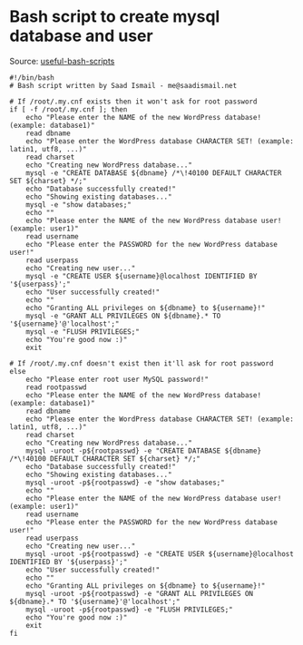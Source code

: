 # Bash script to create mysql database and user

Source: [useful-bash-scripts](https://github.com/saadismail/useful-bash-scripts/blob/master/db.sh)

    #!/bin/bash
    # Bash script written by Saad Ismail - me@saadismail.net

    # If /root/.my.cnf exists then it won't ask for root password
    if [ -f /root/.my.cnf ]; then
        echo "Please enter the NAME of the new WordPress database! (example: database1)"
        read dbname
        echo "Please enter the WordPress database CHARACTER SET! (example: latin1, utf8, ...)"
        read charset
        echo "Creating new WordPress database..."
        mysql -e "CREATE DATABASE ${dbname} /*\!40100 DEFAULT CHARACTER SET ${charset} */;"
        echo "Database successfully created!"
        echo "Showing existing databases..."
        mysql -e "show databases;"
        echo ""
        echo "Please enter the NAME of the new WordPress database user! (example: user1)"
        read username
        echo "Please enter the PASSWORD for the new WordPress database user!"
        read userpass
        echo "Creating new user..."
        mysql -e "CREATE USER ${username}@localhost IDENTIFIED BY '${userpass}';"
        echo "User successfully created!"
        echo ""
        echo "Granting ALL privileges on ${dbname} to ${username}!"
        mysql -e "GRANT ALL PRIVILEGES ON ${dbname}.* TO '${username}'@'localhost';"
        mysql -e "FLUSH PRIVILEGES;"
        echo "You're good now :)"
        exit
        
    # If /root/.my.cnf doesn't exist then it'll ask for root password	
    else
        echo "Please enter root user MySQL password!"
        read rootpasswd
        echo "Please enter the NAME of the new WordPress database! (example: database1)"
        read dbname
        echo "Please enter the WordPress database CHARACTER SET! (example: latin1, utf8, ...)"
        read charset
        echo "Creating new WordPress database..."
        mysql -uroot -p${rootpasswd} -e "CREATE DATABASE ${dbname} /*\!40100 DEFAULT CHARACTER SET ${charset} */;"
        echo "Database successfully created!"
        echo "Showing existing databases..."
        mysql -uroot -p${rootpasswd} -e "show databases;"
        echo ""
        echo "Please enter the NAME of the new WordPress database user! (example: user1)"
        read username
        echo "Please enter the PASSWORD for the new WordPress database user!"
        read userpass
        echo "Creating new user..."
        mysql -uroot -p${rootpasswd} -e "CREATE USER ${username}@localhost IDENTIFIED BY '${userpass}';"
        echo "User successfully created!"
        echo ""
        echo "Granting ALL privileges on ${dbname} to ${username}!"
        mysql -uroot -p${rootpasswd} -e "GRANT ALL PRIVILEGES ON ${dbname}.* TO '${username}'@'localhost';"
        mysql -uroot -p${rootpasswd} -e "FLUSH PRIVILEGES;"
        echo "You're good now :)"
        exit
    fi
